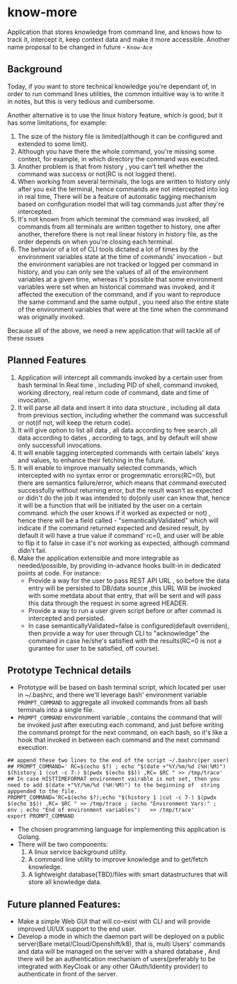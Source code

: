 # know-more
Application that stores knowledge from command line, and knows how to track it, intercept it, keep context data and make it more accessible.
Another name proposal to be changed in future - `Know-Ace`

## Background

Today, if you want to store technical knowledge you're dependant of, in order to run command lines utilities, the common intuitive way is to write it in notes, but this is very tedious and cumbersome.

Another alternative is to use the linux history feature, which is good, but it has some limitations, for example:

1. The size of the history file is limited(although it can be configured and extended to some limit).
2. Although you have there the whole command, you're missing some context, for example,  in which directory the command was executed.
3. Another problem is that from history , you can't tell whether the command was success or not(RC is not logged there).
4. When working from several terminals, the logs are written to history only after you exit the terminal, hence commands are not intercepted into log in real time, There will be a feature of automatic tagging mechanism  based on configuration model that will tag commands just after they're intercepted.
5. It's not known from which terminal the command was invoked, all commands from all terminals are written together to history, one after another, therefore there is not real linear history in history file, as the order depends on when you're closing each terminal.
6. The behavior of a lot of CLI tools dictated a lot of times by the environment variables state at the time of commands' invocation - but the environment variables are not tracked or logged per command in history, and you can only see the values of all of the environment variables at a given time, whereas it's possible that some environment variables were set when an historical command was invoked, and it affected the execution of the command, and if you want to reproduce the same command and the same output , you need also the entire state of the environment variables that were at the time when the commmand was originally invoked.

Because all of the above, we need a new application that will tackle all of these issues

## Planned Features
1. Application will intercept all commands invoked by a certain user from bash terminal In Real time , including PID of shell, command invoked, working directory, real return code of command, date and time of invocation.
2. It will parse all data and insert it into data structure , including all data from previous section, including whether the command was successfull or not(if not, will keep the return code).
3. It will give option to list all data , all data according to free search ,all data according to dates , according to tags, and by default will show only successfull invocations.
4. It will enable tagging intercepted commands with certain labels' keys and values, to enhance their fetching in the future.
5. It will enable to improve manually selected commands, which intercepted with no syntax error or progremmatic errors(RC=0), but there are semantics failure/error, which means that command executed successfully without returning error, but the result wasn't as expected or didn't do the job it was intended to do(only user can know that, hence it will be a function that will be initiated by the user on a certain command. which the user knows if it worked as expected or not) , hence there will be a field called - "semanticallyValidated" which will indicate if the command returned expected and desired result, by default it will have a true value if command' rc=0, and user will be able to flip it to false in case it's not working as expected, although command didn't fail.
6. Make the application extensible and more integrable as needed/possible, by providing in-advance hooks built-in in dedicated points at code.
   For instance:
    - Provide a way for the user to pass REST API URL , so before the data entry will be persisted to DB/data source ,this URL Will be invoked with some metdata about that entry, that will be sent and will pass this data through the request in some agreed HEADER.    
    - Provide a way to run a user given script before or after commad is intercepted and persisted.
    - In case semanticallyValidated=false is configured(default overriden), then provide a way for user through CLI to "acknowledge" the command in case he/she's satisfied with the results(RC=0 is not a gurantee for user to be satisfied, off course).


## Prototype Technical details

- Prototype will be based on bash terminal script, which located per user in ~/.bashrc, and there we'll leverage bash' environment variable `PROMPT_COMMAND`   to aggregate all invoked commands from all bash terminals into a single file.
- `PROMPT_COMMAND` environment variable , contains the command that will be invoked just after executing each command, and just before writing the command prompt for the next command, on each bash, so it's like a hook that invoked in between each command and the next command execution.

```shell
## append these two lines to the end of the script ~/.bashrc(per user)
## PROMPT_COMMAND=' RC=$(echo $?) ; echo "$(date +"%Y/%m/%d (%H:%M)") $(history 1 |cut -c 7-) $(pwdx $(echo $$)) ,RC= $RC " >> /tmp/trace'
## In case HISTTIMEFORMAT environment vairable is not set, then you need to add $(date +"%Y/%m/%d (%H:%M)") to the beginning of  string apppended to the file.
PROMPT_COMMAND='RC=$(echo $?);echo "$(history 1 |cut -c 7-) $(pwdx $(echo $$)) ,RC= $RC " >> /tmp/trace ; (echo "Environment Vars:" ;  env ; echo "End of environment variables")   >> /tmp/trace'
export PROMPT_COMMAND
```
- The chosen programming language for implementing this application is Golang.
- There will be two components:
  1. A linux service background utility.
  2. A command line utility to improve knowledge and to get/fetch knowledge.
  3. A lightweight database(TBD)/files with smart datastructures that will store all knowledge data.

## Future planned Features:

- Make a simple Web GUI that will co-exist with CLI and will provide improved UI/UX support to the end user.
- Develop a mode in which the daemon part will be deployed on a public server(Bare metal/Cloud/Openshift/k8), that is,  multi Users' commands and data will be managed on the server with a shared database , And there will be an authentication mechanism of users(preferably to be integrated with KeyCloak or any other OAuth/Identity provider) to authenticate in front of the server.
